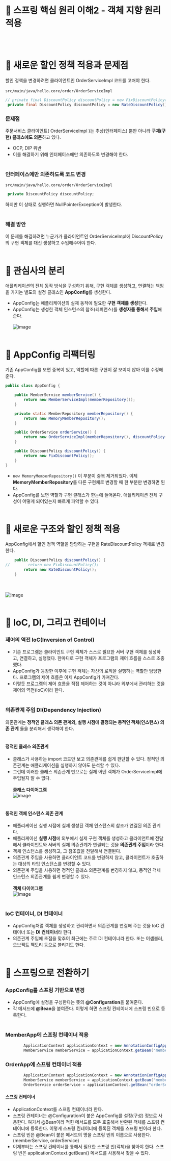 # 📖 스프링 핵심 원리 이해2 - 객체 지향 원리 적용
<br/><br/>
# 🔎 새로운 할인 정책 적용과 문제점
할인 정책을 변경하려면 클라이언트인 OrderServiceImpl 코드를 고쳐야 한다.<br/><br/>
`src/main/java/hello.core/order/OrderServiceImpl`
```java
// private final DiscountPolicy discountPolicy = new FixDiscountPolicy();
 private final DiscountPolicy discountPolicy = new RateDiscountPolicy();
 ```
### 문제점
주문서비스 클라이언트( OrderServiceImpl )는 추상(인터페이스) 뿐만 아니라 **구체(구현) 클래스에도 의존**하고 있다.<br/>
- OCP, DIP 위반
- 이를 해결하기 위해 인터페이스에만 의존하도록 변경해야 한다.
<br/><br/>
### 인터페이스에만 의존하도록 코드 변경
`src/main/java/hello.core/order/OrderServiceImpl`
```java
 private DiscountPolicy discountPolicy;
```
하지만 이 상태로 실행하면 NullPointerException이 발생한다.<br/><br/>
### 해결 방안
이 문제를 해결하려면 누군가가 클라이언트인 OrderServiceImpl에 DiscountPolicy의 구현 객체를 대신 생성하고 주입해주어야 한다.<br/><br/>
# 🔎 관심사의 분리
애플리케이션의 전체 동작 방식을 구성하기 위해, 구현 객체를 생성하고, 연결하는 책임을 가지는 별도의 설정 클래스인 **AppConfig**를 생성한다.
- AppConfig는 애플리케이션의 실제 동작에 필요한 **구현 객체를 생성**한다.
- AppConfig는 생성한 객체 인스턴스의 참조(레퍼런스)를 **생성자를 통해서 주입**해준다.<br/><br/>
![image](https://github.com/jang9205/spring_study/assets/123082616/ddf5a077-0cec-49fe-98a6-c63712e7fc45)<br/><br/>
# 🔎 AppConfig 리팩터링
기존 AppConfig를 보면 중복이 있고, 역할에 따른 구현이 잘 보이지 않아 이를 수정해준다.
```java
public class AppConfig {

    public MemberService memberService() {
        return new MemberServiceImpl(memberRepository());
    }

    private static MemberRepository memberRepository() {
        return new MemoryMemberRepository();
    }

    public OrderService orderService() {
        return new OrderServiceImpl(memberRepository(), discountPolicy());
    }

    public DiscountPolicy discountPolicy() {
        return new FixDiscountPolicy();
    }
}
```
- `new MemoryMemberRepository()` 이 부분이 중복 제거되었다. 이제 **MemoryMemberRepository**를 다른 구현체로 변경할 때 한 부분만 변경하면 된다.
- AppConfig를 보면 역할과 구현 클래스가 한눈에 들어온다. 애플리케이션 전체 구성이 어떻게 되어있는지 빠르게 파악할 수 있다.
<br/><br/>
# 🔎 새로운 구조와 할인 정책 적용
AppConfig에서 할인 정책 역할을 담당하는 구현을 RateDiscountPolicy 객체로 변경한다.
```java
    public DiscountPolicy discountPolicy() {
//        return new FixDiscountPolicy();
        return new RateDiscountPolicy();
    }
```
<br/><br/>
![image](https://github.com/jang9205/spring_study/assets/123082616/d862d498-71e2-4e9e-8453-7155fd8e79a2)<br/><br/>
# 🔎 IoC, DI, 그리고 컨테이너
### 제어의 역전 IoC(Inversion of Control)
- 기존 프로그램은 클라이언트 구현 객체가 스스로 필요한 서버 구현 객체를 생성하고, 연결하고, 실행했다. 한마디로 구현 객체가 프로그램의 제어 흐름을 스스로 조종했다.
- AppConfig가 등장한 이후에 구현 객체는 자신의 로직을 실행하는 역할만 담당한다. 프로그램의 제어 흐름은 이제 AppConfig가 가져간다.
- 이렇듯 프로그램의 제어 흐름을 직접 제어하는 것이 아니라 외부에서 관리하는 것을 제어의 역전(IoC)이라 한다.
<br/><br/>
### 의존관계 주입 DI(Dependency Injection)
의존관계는 **정적인 클래스 의존 관계와, 실행 시점에 결정되는 동적인 객체(인스턴스) 의존 관계** 둘을 분리해서 생각해야 한다.<br/><br/>
#### 정적인 클래스 의존관계
- 클래스가 사용하는 import 코드만 보고 의존관계를 쉽게 판단할 수 있다. 정적인 의존관계는 애플리케이션을 실행하지 않아도 분석할 수 있다.
- 그런데 이러한 클래스 의존관계 만으로는 실제 어떤 객체가 OrderServiceImpl에 주입될지 알 수 없다.
<br/><br/>
**클래스 다이어그램**
<br/>![image](https://github.com/jang9205/spring_study/assets/123082616/c8616538-bfa7-43ec-a3ff-6d2ce016689e)<br/><br/>
#### 동적인 객체 인스턴스 의존 관계
- 애플리케이션 실행 시점에 실제 생성된 객체 인스턴스의 참조가 연결된 의존 관계다.
- 애플리케이션 **실행 시점**에 외부에서 실제 구현 객체를 생성하고 클라이언트에 전달해서 클라이언트와 서버의 실제 의존관계가 연결되는 것을 **의존관계 주입**이라 한다.
- 객체 인스턴스를 생성하고, 그 참조값을 전달해서 연결된다.
- 의존관계 주입을 사용하면 클라이언트 코드를 변경하지 않고, 클라이언트가 호출하는 대상의 타입 인스턴스를 변경할 수 있다.
- 의존관계 주입을 사용하면 정적인 클래스 의존관계를 변경하지 않고, 동적인 객체 인스턴스 의존관계를 쉽게 변경할 수 있다.
<br/><br/>
**객체 다이어그램**
<br/>![image](https://github.com/jang9205/spring_study/assets/123082616/13181768-4ebf-4845-bb72-245805c85d69)<br/><br/>
### IoC 컨테이너, DI 컨테이너
- AppConfig처럼 객체를 생성하고 관리하면서 의존관계를 연결해 주는 것을 IoC 컨테이너 또는 **DI 컨테이너**라 한다.
- 의존관계 주입에 초점을 맞추어 최근에는 주로 DI 컨테이너라 한다. 또는 어샘블러, 오브젝트 팩토리 등으로 불리기도 한다.
<br/><br/>
# 🔎 스프링으로 전환하기
### AppConfig를 스프링 기반으로 변경
- AppConfig에 설정을 구성한다는 뜻의 **@Configuration**을 붙여준다.
- 각 메서드에 **@Bean**을 붙여준다. 이렇게 하면 스프링 컨테이너에 스프링 빈으로 등록한다.
<br/><br/>
### MemberApp에 스프링 컨테이너 적용
```java
        ApplicationContext applicationContext = new AnnotationConfigApplicationContext(AppConfig.class);
        MemberService memberService = applicationContext.getBean("memberService", MemberService.class);
```
### OrderApp에 스프링 컨테이너 적용
```java
        ApplicationContext applicationContext = new AnnotationConfigApplicationContext(AppConfig.class);
        MemberService memberService = applicationContext.getBean("memberService", MemberService.class);
        OrderService orderService = applicationContext.getBean("orderService", OrderService.class);
```
#### 스프링 컨테이너
- ApplicationContext를 스프링 컨테이너라 한다.
- 스프링 컨테이너는 @Configuration이 붙은 AppConfig를 설정(구성) 정보로 사용한다. 여기서 @Bean이라 적힌 메서드를 모두 호출해서 반환된 객체를 스프링 컨테이너에 등록한다. 이렇게 스프링 컨테이너에 등록된 객체를 스프링 빈이라 한다.
- 스프링 빈은 @Bean이 붙은 메서드의 명을 스프링 빈의 이름으로 사용한다.(memberService, orderService)
- 이제부터는 스프링 컨테이너를 통해서 필요한 스프링 빈(객체)을 찾아야 한다. 스프링 빈은 applicationContext.getBean() 메서드를 사용해서 찾을 수 있다.